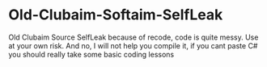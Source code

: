 # Old-Clubaim-Softaim-SelfLeak
Old Clubaim Source SelfLeak because of recode, code is quite messy. Use at your own risk. And no, I will not help you compile it, if you cant paste C# you should really take some basic coding lessons 
